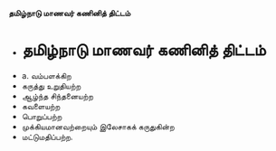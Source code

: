 **தமிழ்நாடு மாணவர் கணினித் திட்டம்**
- # தமிழ்நாடு மாணவர் கணினித் திட்டம்
- a. வம்பளக்கிற
- கருத்து உறுதியற்ற
- ஆழ்ந்த சிந்தனையற்ற
- கவளையற்ற
- பொறுப்பற்ற
- முக்கியமானவற்றையும் இலேசாகக் கருதுகின்ற
- மட்டுமதிப்பற்ற.

